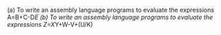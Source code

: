 (a)  To write an assembly language programs to evaluate the expressions A=B+C-D*E
(b) To write an assembly language programs to evaluate the expressions Z=X*Y+W-V+(U/K) 
